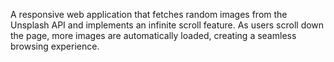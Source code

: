 A responsive web application that fetches random images from the Unsplash API and implements an infinite scroll feature. As users scroll down the page, more images are automatically loaded, creating a seamless browsing experience.
